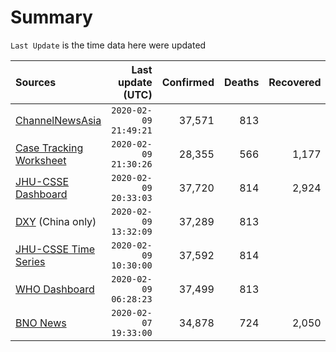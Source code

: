 # Summary

`Last Update` is the time data here were updated

|  Sources | Last update (UTC) | Confirmed | Deaths | Recovered |
|  :--- |  ---: |  ---: |  ---: |  ---: | 
| [ChannelNewsAsia](https://www.channelnewsasia.com/news/topics/wuhan-virus)  | `2020-02-09 21:49:21` | 37,571 | 813 |  | 
| [Case Tracking Worksheet](https://docs.google.com/spreadsheets/d/1qbE-UuJYw5V4FkyMZ-LplvUQZlut4oa5Zl3lrSmN_mk/htmlview)  | `2020-02-09 21:30:26` | 28,355 | 566 | 1,177 | 
| [JHU-CSSE Dashboard](https://gisanddata.maps.arcgis.com/apps/opsdashboard/index.html#/bda7594740fd40299423467b48e9ecf6)  | `2020-02-09 20:33:03` | 37,720 | 814 | 2,924 | 
| [DXY](https://3g.dxy.cn/newh5/view/pneumonia) (China only) | `2020-02-09 13:32:09` | 37,289 | 813 |  | 
| [JHU-CSSE Time Series](https://docs.google.com/spreadsheets/d/1UF2pSkFTURko2OvfHWWlFpDFAr1UxCBA4JLwlSP6KFo/htmlview?usp=sharing&sle=true#)  | `2020-02-09 10:30:00` | 37,592 | 814 |  | 
| [WHO Dashboard](https://who.maps.arcgis.com/apps/opsdashboard/index.html#/c88e37cfc43b4ed3baf977d77e4a0667)  | `2020-02-09 06:28:23` | 37,499 | 813 |  | 
| [BNO News](https://bnonews.com/index.php/2020/01/the-latest-coronavirus-cases/)  | `2020-02-07 19:33:00` | 34,878 | 724 | 2,050 | 
